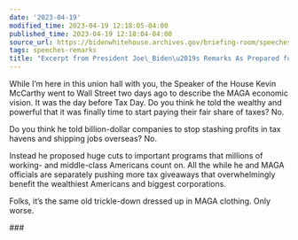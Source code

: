 ```yaml
---
date: '2023-04-19'
modified_time: 2023-04-19 12:18:05-04:00
published_time: 2023-04-19 12:18:04-04:00
source_url: https://bidenwhitehouse.archives.gov/briefing-room/speeches-remarks/2023/04/19/excerpt-from-president-joe-bidens-remarks-as-prepared-for-delivery/
tags: speeches-remarks
title: "Excerpt from President Joe\_Biden\u2019s Remarks As Prepared for\_Delivery"
---
```

 
While I’m here in this union hall with you, the Speaker of the House
Kevin McCarthy went to Wall Street two days ago to describe the MAGA
economic vision. It was the day before Tax Day. Do you think he told the
wealthy and powerful that it was finally time to start paying their fair
share of taxes? No.  
  
Do you think he told billion-dollar companies to stop stashing profits
in tax havens and shipping jobs overseas? No.  
  
Instead he proposed huge cuts to important programs that millions of
working- and middle-class Americans count on. All the while he and MAGA
officials are separately pushing more tax giveaways that overwhelmingly
benefit the wealthiest Americans and biggest corporations.  
  
Folks, it’s the same old trickle-down dressed up in MAGA clothing. Only
worse.

\###
